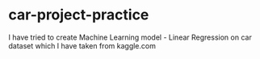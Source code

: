 # car-project-practice
I have tried to create Machine Learning model - Linear Regression on car dataset which I have taken from kaggle.com
